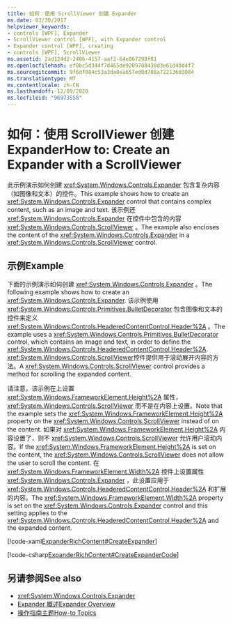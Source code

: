 ```yaml
---
title: 如何：使用 ScrollViewer 创建 Expander
ms.date: 03/30/2017
helpviewer_keywords:
- controls [WPF], Expander
- ScrollViewer control [WPF], with Expander control
- Expander control [WPF], creating
- controls [WPF], ScrollViewer
ms.assetid: 2ad124d2-2406-4157-aaf2-64e067298f01
ms.openlocfilehash: ef0bc5d344f7d465de9209708430d3e61d40d4f7
ms.sourcegitcommit: 9f6df084c53a3da0ea657ed0d708a72213683084
ms.translationtype: MT
ms.contentlocale: zh-CN
ms.lasthandoff: 12/09/2020
ms.locfileid: "96973558"
---
```

# <a name="how-to-create-an-expander-with-a-scrollviewer"></a><span data-ttu-id="0818b-102">如何：使用 ScrollViewer 创建 Expander</span><span class="sxs-lookup"><span data-stu-id="0818b-102">How to: Create an Expander with a ScrollViewer</span></span>
<span data-ttu-id="0818b-103">此示例演示如何创建 <xref:System.Windows.Controls.Expander> 包含复杂内容（如图像和文本）的控件。</span><span class="sxs-lookup"><span data-stu-id="0818b-103">This example shows how to create an <xref:System.Windows.Controls.Expander> control that contains complex content, such as an image and text.</span></span> <span data-ttu-id="0818b-104">该示例还 <xref:System.Windows.Controls.Expander> 在控件中包含的内容 <xref:System.Windows.Controls.ScrollViewer> 。</span><span class="sxs-lookup"><span data-stu-id="0818b-104">The example also encloses the content of the <xref:System.Windows.Controls.Expander> in a <xref:System.Windows.Controls.ScrollViewer> control.</span></span>  
  
## <a name="example"></a><span data-ttu-id="0818b-105">示例</span><span class="sxs-lookup"><span data-stu-id="0818b-105">Example</span></span>  
 <span data-ttu-id="0818b-106">下面的示例演示如何创建 <xref:System.Windows.Controls.Expander> 。</span><span class="sxs-lookup"><span data-stu-id="0818b-106">The following example shows how to create an <xref:System.Windows.Controls.Expander>.</span></span> <span data-ttu-id="0818b-107">该示例使用 <xref:System.Windows.Controls.Primitives.BulletDecorator> 包含图像和文本的控件来定义 <xref:System.Windows.Controls.HeaderedContentControl.Header%2A> 。</span><span class="sxs-lookup"><span data-stu-id="0818b-107">The example uses a <xref:System.Windows.Controls.Primitives.BulletDecorator> control, which contains an image and text, in order to define the <xref:System.Windows.Controls.HeaderedContentControl.Header%2A>.</span></span> <span data-ttu-id="0818b-108"><xref:System.Windows.Controls.ScrollViewer>控件提供用于滚动展开内容的方法。</span><span class="sxs-lookup"><span data-stu-id="0818b-108">A <xref:System.Windows.Controls.ScrollViewer> control provides a method for scrolling the expanded content.</span></span>  
  
 <span data-ttu-id="0818b-109">请注意，该示例在上设置 <xref:System.Windows.FrameworkElement.Height%2A> 属性， <xref:System.Windows.Controls.ScrollViewer> 而不是在内容上设置。</span><span class="sxs-lookup"><span data-stu-id="0818b-109">Note that the example sets the <xref:System.Windows.FrameworkElement.Height%2A> property on the <xref:System.Windows.Controls.ScrollViewer> instead of on the content.</span></span> <span data-ttu-id="0818b-110">如果对 <xref:System.Windows.FrameworkElement.Height%2A> 内容设置了，则不 <xref:System.Windows.Controls.ScrollViewer> 允许用户滚动内容。</span><span class="sxs-lookup"><span data-stu-id="0818b-110">If the <xref:System.Windows.FrameworkElement.Height%2A> is set on the content, the <xref:System.Windows.Controls.ScrollViewer> does not allow the user to scroll the content.</span></span> <span data-ttu-id="0818b-111">在 <xref:System.Windows.FrameworkElement.Width%2A> 控件上设置属性 <xref:System.Windows.Controls.Expander> ，此设置应用于 <xref:System.Windows.Controls.HeaderedContentControl.Header%2A> 和扩展的内容。</span><span class="sxs-lookup"><span data-stu-id="0818b-111">The <xref:System.Windows.FrameworkElement.Width%2A> property is set on the <xref:System.Windows.Controls.Expander> control and this setting applies to the <xref:System.Windows.Controls.HeaderedContentControl.Header%2A> and the expanded content.</span></span>  
  
 [!code-xaml[ExpanderRichContent#CreateExpander](~/samples/snippets/csharp/VS_Snippets_Wpf/ExpanderRichContent/CSharp/Window1.xaml#createexpander)]  
  
 [!code-csharp[ExpanderRichContent#CreateExpanderCode](~/samples/snippets/csharp/VS_Snippets_Wpf/ExpanderRichContent/CSharp/Window1.xaml.cs#createexpandercode)]  
  
## <a name="see-also"></a><span data-ttu-id="0818b-112">另请参阅</span><span class="sxs-lookup"><span data-stu-id="0818b-112">See also</span></span>

- <xref:System.Windows.Controls.Expander>
- [<span data-ttu-id="0818b-113">Expander 概述</span><span class="sxs-lookup"><span data-stu-id="0818b-113">Expander Overview</span></span>](expander-overview.md)
- [<span data-ttu-id="0818b-114">操作指南主题</span><span class="sxs-lookup"><span data-stu-id="0818b-114">How-to Topics</span></span>](expander-how-to-topics.md)
